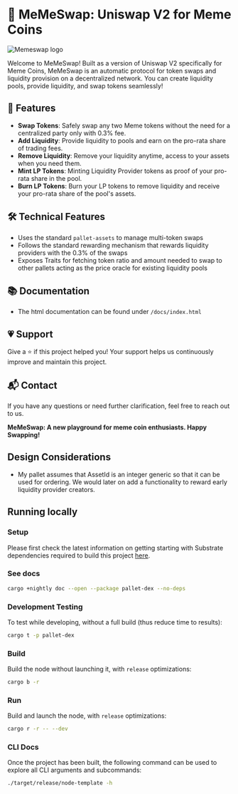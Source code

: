 # 📣 MeMeSwap: Uniswap V2 for Meme Coins

![Memeswap logo](https://i.ibb.co/CPck0ZR/DALL-E-2024-01-25-16-12-59-Design-a-logo-for-Meme-Swap-a-Uniswap-style-decentralized-token-exchange.png)

Welcome to MeMeSwap! Built as a version of Uniswap V2 specifically for Meme Coins, MeMeSwap is an automatic protocol for token swaps and liquidity provision on a decentralized network. You can create liquidity pools, provide liquidity, and swap tokens seamlessly!

## 🚀 Features
- **Swap Tokens**: Safely swap any two Meme tokens without the need for a centralized party only with 0.3% fee.
- **Add Liquidity**: Provide liquidity to pools and earn on the pro-rata share of trading fees.
- **Remove Liquidity**: Remove your liquidity anytime, access to your assets when you need them.
- **Mint LP Tokens**: Minting Liquidity Provider tokens as proof of your pro-rata share in the pool.
- **Burn LP Tokens**: Burn your LP tokens to remove liquidity and receive your pro-rata share of the pool's assets.

## 🛠 Technical Features
- Uses the standard `pallet-assets` to manage multi-token swaps
- Follows the standard rewarding mechanism that rewards liquidity providers with the 0.3% of the swaps
- Exposes Traits for fetching token ratio and amount needed to swap to other pallets acting as the price oracle for existing liquidity pools


## 📚 Documentation
- The html documentation can be found under `/docs/index.html`

## 💗 Support
Give a ⭐️ if this project helped you! Your support helps us continuously improve and maintain this project.

## 📬 Contact
If you have any questions or need further clarification, feel free to reach out to us.


**MeMeSwap: A new playground for meme coin enthusiasts. Happy Swapping!**

## Design Considerations
- My pallet assumes that AssetId is an integer generic so that it can be used for ordering. We would later on add a functionality to reward early liquidity provider creators. 


## Running locally
### Setup

Please first check the latest information on getting starting with Substrate dependencies required to build this project [here](https://docs.substrate.io/main-docs/install/).

### See docs
```sh
cargo +nightly doc --open --package pallet-dex --no-deps
```

### Development Testing

To test while developing, without a full build (thus reduce time to results):

```sh
cargo t -p pallet-dex
```

### Build

Build the node without launching it, with `release` optimizations:

```sh
cargo b -r
```

### Run

Build and launch the node, with `release` optimizations:

```sh
cargo r -r -- --dev
```

### CLI Docs

Once the project has been built, the following command can be used to explore all CLI arguments and subcommands:

```sh
./target/release/node-template -h
```

